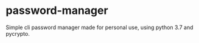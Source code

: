 # password-manager
Simple cli password manager made for personal use, using python 3.7 and pycrypto.

